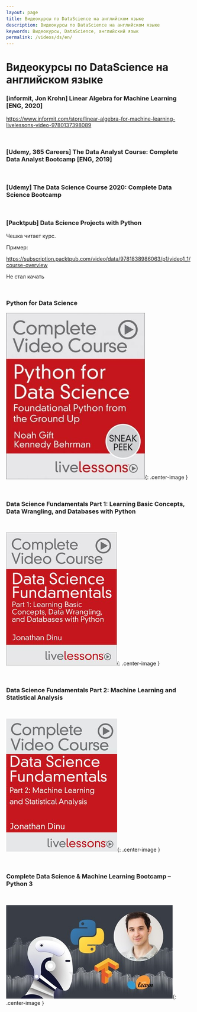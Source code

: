 ```yaml
---
layout: page
title: Видеокурсы по DataScience на английском языке
description: Видеокурсы по DataScience на английском языке
keywords: Видеокурсы, DataScience, английский язык
permalink: /videos/ds/en/
---
```


# Видеокурсы по DataScience на английском языке

### [informit, Jon Krohn] Linear Algebra for Machine Learning [ENG, 2020]

https://www.informit.com/store/linear-algebra-for-machine-learning-livelessons-video-9780137398089

<br/>

### [Udemy, 365 Careers] The Data Analyst Course: Complete Data Analyst Bootcamp [ENG, 2019]

<br/>

### [Udemy] The Data Science Course 2020: Complete Data Science Bootcamp

<br/>

### [Packtpub] Data Science Projects with Python

Чешка читает курс.

Пример:

https://subscription.packtpub.com/video/data/9781838986063/p1/video1_1/course-overview

Не стал качать

<br/>

### Python for Data Science

![Python for Data Science](/img/videos/python-for-datascience.jpg 'Python for Data Science'){: .center-image }

<br/>

### Data Science Fundamentals Part 1: Learning Basic Concepts, Data Wrangling, and Databases with Python

<br/>

![Data Science Fundamentals Part 1](/img/videos/Data_Science_Fundamentals-1.jpeg 'Data Science Fundamentals Part 1'){: .center-image }

<br/>

### Data Science Fundamentals Part 2: Machine Learning and Statistical Analysis

<br/>

![Data Science Fundamentals Part 2](/img/videos/Data_Science_Fundamentals-2.jpeg 'Data Science Fundamentals Part 2'){: .center-image }

<br/>

### Complete Data Science & Machine Learning Bootcamp – Python 3

<br/>

![Complete Data Science & Machine Learning Bootcamp – Python 3](/img/videos/python-data-science-machine-learning-bootcamp.jpg 'Complete Data Science & Machine Learning Bootcamp – Python 3'){: .center-image }
